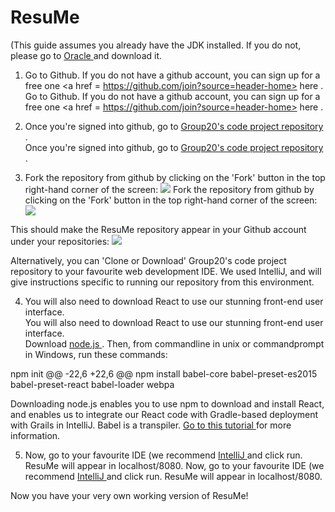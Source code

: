 # ResuMe
 (This guide assumes you already have the JDK installed.  If you do not, please go to <a href = "http://www.oracle.com/technetwork/java/javase/downloads/jdk8-downloads-2133151.html"> Oracle </a> and download it.
  
 1.  Go to Github.  If you do not have a github account, you can sign up for a free one <a href = https://github.com/join?source=header-home> here </a>.
   Go to Github.  If you do not have a github account, you can sign up for a free one <a href = https://github.com/join?source=header-home> here </a>.
  
 2.  Once you're signed into github, go to <a href = https://github.com/MManka/ResuMe_Project> Group20's code project repository </a> .  
   Once you're signed into github, go to <a href = https://github.com/MManka/ResuMe_Project> Group20's code project repository </a> .  
  
 3.  Fork the repository from github by clicking on the 'Fork' button in the top right-hand corner of the screen: <img src = "/Images/2212_Fork.JPG">
   Fork the repository from github by clicking on the 'Fork' button in the top right-hand corner of the screen: <img src = "/Images/2212_Fork.JPG">
  
  This should make the ResuMe repository appear in your Github account under your repositories:
  <img src = "Images/2212_InRepository.JPG">
  
  Alternatively, you can 'Clone or Download' Group20's code project repository to your favourite web development IDE.  We used IntelliJ, and will give instructions specific to running our repository from this environment.
  
 4.  You will also need to download React to use our stunning front-end user interface.  
  You will also need to download React to use our stunning front-end user interface.  
  Download <a href = https://nodejs.org/en/> node.js </a> .  Then, from commandline in unix or commandprompt in Windows, run these commands:
  
  npm init
 @@ -22,6 +22,6 @@ npm install babel-core babel-preset-es2015 babel-preset-react babel-loader webpa
  
  Downloading node.js enables you to use npm to download and install React, and enables us to integrate our React code with Gradle-based deployment with Grails in IntelliJ.  Babel is a transpiler.  <a href = https://grailsblog.objectcomputing.com/posts/2016/05/28/using-react-with-grails.html> Go to this tutorial </a> for more information.
  
 5.  Now, go to your favourite IDE (we recommend <a href = https://www.jetbrains.com/idea/> IntelliJ </a> and click run.  ResuMe will appear in localhost/8080.
   Now, go to your favourite IDE (we recommend <a href = https://www.jetbrains.com/idea/> IntelliJ </a> and click run.  ResuMe will appear in localhost/8080.
  
  Now you have your very own working version of ResuMe!  
